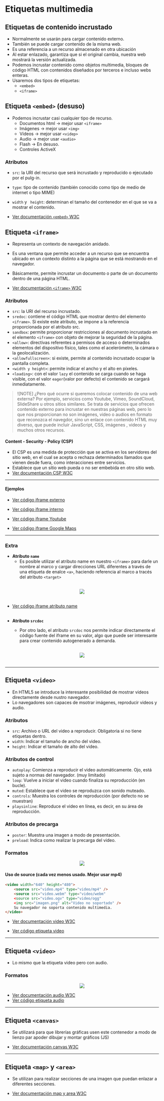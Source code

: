 # Etiquetas multimedia

## Etiquetas de contenido incrustado
- Normalmente se usarán para cargar contenido externo.
- También se puede cargar contenido de la misma web.
- Es una referencia a un recurso almacenado en otra ubicación
- Al estar enlazado, garantiza que si el original cambia, nuestra web mostrará la versión actualizada.
- Podemos incrustar contenido como objetos multimedia, bloques de código HTML con contenidos diseñados por terceros e incluso webs enteras.
- Usaremos dos tipos de etiquetas:
    - `<embed>`
    - `<iframe>`

## Etiqueta `<embed>` (desuso)
- Podemos incrustar casi cualquier tipo de recurso.
    - Documentos html -> mejor usar `<iframe>`
    - Imágenes -> mejor usar `<img>`
    - Vídeos -> mejor usar `<videp>`
    - Audio -> mejor usar `<audio>`
    - Flash -> En desuso.
    - Controles ActiveX
### Atributos
- `src`: la URI del recurso que será incrustado y reproducido o ejecutado por el pulg-in.
- `type`: tipo de contenido (también conocido como tipo de medio de internet o tipo MIME)
- `width` y ` height`: determinan el tamaño del contenedor en el que se va a mostrar el contenido.

- [Ver documentación `<embed>` W3C](https://www.w3schools.com/tags/tag_embed.asp)

## Etiqueta `<iframe>`
- Representa un contexto de navegación anidado.
- Es una ventana que permite acceder a un recurso que se encuentra ubicado en un contexto distinto a la página que se está mostrando en el navegador.
- Básicamente, permite incrustar un documento o parte de un documento dentro de una página HTML.

- [Ver documentación `<iframe>` W3C](https://www.w3schools.com/html/html_iframe.asp)

### Atributos
- `src`: la URI del recurso incrustado.
- `sredoc`: contiene el código HTML que mostrar dentro del elemento `<iframe>`. Si existe este atributo, se impone a la referencia proporcionada por el atributo src.
- `sandbox`: permite proporcionar restricciones al documento incrustado en el elemento `<iframe>` con objeto de mejorar la seguridad de la página.
- `<allow>`: directivas referentes a permisos de acceso o determinados elementos del dispositivo físico, tales como el acelerómetro, la cámara o la geolocalización.
- `<allowfullscreen>`: si existe, permite al contenido incrustado ocupar la pantalla completa.
- `<width y height>`: permite indicar el ancho y el alto en píxeles.
- `<loading>`: con el valor `lazy` el contenido se carga cuando se haga visible, con el valor `eager`(valor por defecto) el contenido se cargará inmediatamente.

>![NOTE]
> ¿Pero qué ocurre si queremos colocar contenido de una web externa?
> Por ejemplo, servicios como Youtube, Vimeo, SoundCloud, SlideShare u otros sitios similares.
> Se trata de servicios que ofrecen contenido externo para incrustar en nuestras páginas web, pero lo que nos proporcionan no son imágenes, video o audios en formato que reconozca el navegdor, sino un enlace con contenido HTML muy diverso, que puede incluir JavaScript, CSS, imágenes , videos y muchos otros recursos.

#### Content - Security - Policy (CSP)
- El CSP es una medida de protección que se activa en los servidores del sitio web, en el cual se acepta o rechaza determinados llamados que vienen desde fuera, como interacciones entre servicios.
- Establece que un sitio web pueda o no ser embebida en otro sitio web.
- [Ver documentación CSP W3C](https://www.w3.org/TR/CSP3/)

---
#### Ejemplos


- [Ver código iframe externo](html/iframe/ejercicio4.html)

- [Ver código iframe interno](html/iframe/ejercicio5.html)

- [Ver código iframe Youtube](html/iframe/ejercicio6.html)

- [Ver código iframe Google Maps](html/iframe/ejercicio6.html)
---

### Extra
- **Atributo `name`**
    - Es posible utilizar el atributo name en nuestro `<iframe>` para darle un nombre al marco y cargar direcciones URL diferentes a través de una etiqueta de enalce `<a>`, haciendo referencia al marco a tracés del atributo `<target>`

<br>
<div style="text-align: center;">
    <img src="img/name.png"/>
</div><br>

- [Ver código iframe atributo name](html/iframe/ejercicio8.html)
<br><br>

- **Atributo `srcdoc`**
    - Por otro lado, el atributo `srcdoc` nos permite indicar directamente el código fuente del iframe en su valor, algo que puede ser interesante para crear contenido autogenerado a demanda.

<br>
<div style="text-align: center;">
    <img src="img/srcdoc.png"/>
</div><br>

--- 

## Etiqueta `<video>`
- En HTML5 se introduce la interesante posibilidad de mostrar videos directamente desde nustro navegador.
- Lo navegadores son capaces de msotrar imágenes, reproducir videos y audio.

### Atributos
- `src`: Archivo o URL del video a reproducir. Obligatoria si no tiene etiquetas dentro.
- `width`: Indicar el tamaño de ancho del video.
- `height`: Indicar el tamaño de alto del video.

### Atributos de control
- `autoplay`: Comienza a reproducir el video automáticamente. Ojo, está sujeto a normas del navegador. (muy limitado)
- `loop`: Vuelve a iniciar el video cuando finaliza su reproducción (en bucle).
- `muted`: Establece que el video se reproduzca con sonido muteado.
- `controls`: Muestra los controles de reproducción (por defecto no se muestran)
- `playsinline`: Reproduce el video en línea, es decir, en su área de reproducción.

### Atributos de precarga
- `poster`: Muestra una imagen a modo de presentación.
- `preload`: Indica como realizar la precarga del video.

### Formatos
<div style="text-align: center;">
    <img src="img/mp4.png"/>
</div>

#### Uso de source (cada vez menos usado. Mejor usar mp4)
```html
<video width="640" height="480">
    <source src="video.mp4" type="video/mp4" />
    <source src="video.webm" type="video/webm"
    <source src="video.ogv" type="video/ogg"
    <img src="imagen.png" alt="Video no soportado" />
    Su navegador no soporta contenido multimedia.
</video>
```

- [Ver documentación video W3C](https://www.w3schools.com/html/html5_video.asp)

- [Ver código etiqueta video](html/ejercicio9.html)

---
## Etiqueta `<video>`
- Lo mismo que la etiqueta video pero con audio.

### Formatos
<div style="text-align: center;">
    <img src="img/audio.png"/>
</div>

- [Ver documentación audio W3C](https://www.w3schools.com/html/html5_audio.asp)
- [Ver código etiqueta audio](html/ejercicio10.html)

---
## Etiqueta `<canvas>`
- Se utilizará para que librerías gráficas usen este contenedor a modo de lienzo par apoder dibujar y montar gráficos (JS)

- [Ver documentación canvas W3C](https://www.w3schools.com/html/html5_canvas.asp)

---
## Etiqueta `<map>` y `<area>`
- Se utilizan para realizar secciones de una imagen que puedan enlazar a diferentes secciones.

- [Ver documentación map y area W3C](https://www.w3schools.com/tags/tag_map.asp)

